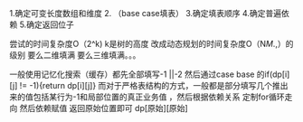 1.确定可变长度数组和维度
2. （base case填表）
3.确定填表顺序
4.确定普遍依赖
5.确定返回位子




尝试的时间复杂度O（2^k) k是树的高度
改成动态规划的时间复杂度O（N*M*.,）的级别  要么二维填满 要么三维填满。。。

一般使用记忆化搜索（缓存）都先全部填写-1 ||-2  然后通过case base 的if(dp[i][j] != -1){return dp[i][j]}
而对于严格表结构的方式，一般都是部分填写几个推出来的值包括某行为-1和局部位置的真正业务值  ，然后根据依赖关系 定制for循环走向 然后依赖赋值  返回原始位置即可 dp[原始][原始]